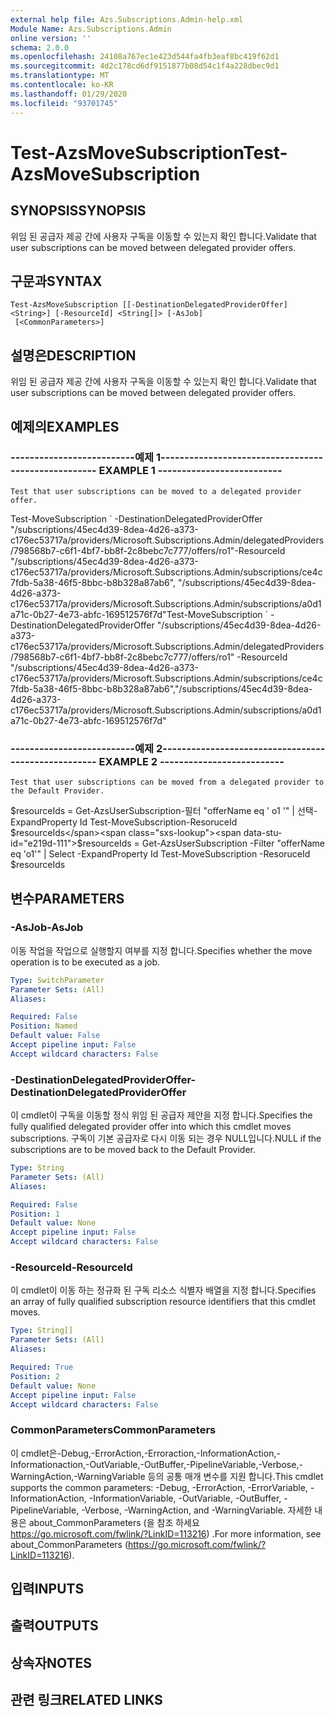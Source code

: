 ```yaml
---
external help file: Azs.Subscriptions.Admin-help.xml
Module Name: Azs.Subscriptions.Admin
online version: ''
schema: 2.0.0
ms.openlocfilehash: 24108a767ec1e423d544fa4fb3eaf8bc419f62d1
ms.sourcegitcommit: 4d2c178cd6df9151877b08d54c1f4a228dbec9d1
ms.translationtype: MT
ms.contentlocale: ko-KR
ms.lasthandoff: 01/29/2020
ms.locfileid: "93701745"
---
```

# <span data-ttu-id="e219d-101">Test-AzsMoveSubscription</span><span class="sxs-lookup"><span data-stu-id="e219d-101">Test-AzsMoveSubscription</span></span>

## <span data-ttu-id="e219d-102">SYNOPSIS</span><span class="sxs-lookup"><span data-stu-id="e219d-102">SYNOPSIS</span></span>
<span data-ttu-id="e219d-103">위임 된 공급자 제공 간에 사용자 구독을 이동할 수 있는지 확인 합니다.</span><span class="sxs-lookup"><span data-stu-id="e219d-103">Validate that user subscriptions can be moved between delegated provider offers.</span></span>

## <span data-ttu-id="e219d-104">구문과</span><span class="sxs-lookup"><span data-stu-id="e219d-104">SYNTAX</span></span>

```
Test-AzsMoveSubscription [[-DestinationDelegatedProviderOffer] <String>] [-ResourceId] <String[]> [-AsJob]
 [<CommonParameters>]
```

## <span data-ttu-id="e219d-105">설명은</span><span class="sxs-lookup"><span data-stu-id="e219d-105">DESCRIPTION</span></span>
<span data-ttu-id="e219d-106">위임 된 공급자 제공 간에 사용자 구독을 이동할 수 있는지 확인 합니다.</span><span class="sxs-lookup"><span data-stu-id="e219d-106">Validate that user subscriptions can be moved between delegated provider offers.</span></span>

## <span data-ttu-id="e219d-107">예제의</span><span class="sxs-lookup"><span data-stu-id="e219d-107">EXAMPLES</span></span>

### <span data-ttu-id="e219d-108">--------------------------예제 1--------------------------</span><span class="sxs-lookup"><span data-stu-id="e219d-108">-------------------------- EXAMPLE 1 --------------------------</span></span>
```
Test that user subscriptions can be moved to a delegated provider offer.
```

<span data-ttu-id="e219d-109">Test-MoveSubscription \` -DestinationDelegatedProviderOffer "/subscriptions/45ec4d39-8dea-4d26-a373-c176ec53717a/providers/Microsoft.Subscriptions.Admin/delegatedProviders/798568b7-c6f1-4bf7-bb8f-2c8bebc7c777/offers/ro1"-ResourceId "/subscriptions/45ec4d39-8dea-4d26-a373-c176ec53717a/providers/Microsoft.Subscriptions.Admin/subscriptions/ce4c7fdb-5a38-46f5-8bbc-b8b328a87ab6", "/subscriptions/45ec4d39-8dea-4d26-a373-c176ec53717a/providers/Microsoft.Subscriptions.Admin/subscriptions/a0d1a71c-0b27-4e73-abfc-169512576f7d"</span><span class="sxs-lookup"><span data-stu-id="e219d-109">Test-MoveSubscription \` -DestinationDelegatedProviderOffer "/subscriptions/45ec4d39-8dea-4d26-a373-c176ec53717a/providers/Microsoft.Subscriptions.Admin/delegatedProviders/798568b7-c6f1-4bf7-bb8f-2c8bebc7c777/offers/ro1" -ResourceId "/subscriptions/45ec4d39-8dea-4d26-a373-c176ec53717a/providers/Microsoft.Subscriptions.Admin/subscriptions/ce4c7fdb-5a38-46f5-8bbc-b8b328a87ab6","/subscriptions/45ec4d39-8dea-4d26-a373-c176ec53717a/providers/Microsoft.Subscriptions.Admin/subscriptions/a0d1a71c-0b27-4e73-abfc-169512576f7d"</span></span>

### <span data-ttu-id="e219d-110">--------------------------예제 2--------------------------</span><span class="sxs-lookup"><span data-stu-id="e219d-110">-------------------------- EXAMPLE 2 --------------------------</span></span>
```
Test that user subscriptions can be moved from a delegated provider to the Default Provider.
```

<span data-ttu-id="e219d-111">$resourceIds = Get-AzsUserSubscription-필터 "offerName eq ' o1 '" | 선택-ExpandProperty Id Test-MoveSubscription-ResoruceId $resourceIds</span><span class="sxs-lookup"><span data-stu-id="e219d-111">$resourceIds = Get-AzsUserSubscription -Filter "offerName eq 'o1'" | Select -ExpandProperty Id Test-MoveSubscription -ResoruceId $resourceIds</span></span>

## <span data-ttu-id="e219d-112">변수</span><span class="sxs-lookup"><span data-stu-id="e219d-112">PARAMETERS</span></span>

### <span data-ttu-id="e219d-113">-AsJob</span><span class="sxs-lookup"><span data-stu-id="e219d-113">-AsJob</span></span>
<span data-ttu-id="e219d-114">이동 작업을 작업으로 실행할지 여부를 지정 합니다.</span><span class="sxs-lookup"><span data-stu-id="e219d-114">Specifies whether the move operation is to be executed as a job.</span></span>

```yaml
Type: SwitchParameter
Parameter Sets: (All)
Aliases:

Required: False
Position: Named
Default value: False
Accept pipeline input: False
Accept wildcard characters: False
```

### <span data-ttu-id="e219d-115">-DestinationDelegatedProviderOffer</span><span class="sxs-lookup"><span data-stu-id="e219d-115">-DestinationDelegatedProviderOffer</span></span>
<span data-ttu-id="e219d-116">이 cmdlet이 구독을 이동할 정식 위임 된 공급자 제안을 지정 합니다.</span><span class="sxs-lookup"><span data-stu-id="e219d-116">Specifies the fully qualified delegated provider offer into which this cmdlet moves subscriptions.</span></span>
<span data-ttu-id="e219d-117">구독이 기본 공급자로 다시 이동 되는 경우 NULL입니다.</span><span class="sxs-lookup"><span data-stu-id="e219d-117">NULL if the subscriptions are to be moved back to the Default Provider.</span></span>

```yaml
Type: String
Parameter Sets: (All)
Aliases:

Required: False
Position: 1
Default value: None
Accept pipeline input: False
Accept wildcard characters: False
```

### <span data-ttu-id="e219d-118">-ResourceId</span><span class="sxs-lookup"><span data-stu-id="e219d-118">-ResourceId</span></span>
<span data-ttu-id="e219d-119">이 cmdlet이 이동 하는 정규화 된 구독 리소스 식별자 배열을 지정 합니다.</span><span class="sxs-lookup"><span data-stu-id="e219d-119">Specifies an array of fully qualified subscription resource identifiers that this cmdlet moves.</span></span>

```yaml
Type: String[]
Parameter Sets: (All)
Aliases:

Required: True
Position: 2
Default value: None
Accept pipeline input: False
Accept wildcard characters: False
```

### <span data-ttu-id="e219d-120">CommonParameters</span><span class="sxs-lookup"><span data-stu-id="e219d-120">CommonParameters</span></span>
<span data-ttu-id="e219d-121">이 cmdlet은-Debug,-ErrorAction,-Erroraction,-InformationAction,-Informationaction,-OutVariable,-OutBuffer,-PipelineVariable,-Verbose,-WarningAction,-WarningVariable 등의 공통 매개 변수를 지원 합니다.</span><span class="sxs-lookup"><span data-stu-id="e219d-121">This cmdlet supports the common parameters: -Debug, -ErrorAction, -ErrorVariable, -InformationAction, -InformationVariable, -OutVariable, -OutBuffer, -PipelineVariable, -Verbose, -WarningAction, and -WarningVariable.</span></span> <span data-ttu-id="e219d-122">자세한 내용은 about_CommonParameters (을 참조 하세요 https://go.microsoft.com/fwlink/?LinkID=113216) .</span><span class="sxs-lookup"><span data-stu-id="e219d-122">For more information, see about_CommonParameters (https://go.microsoft.com/fwlink/?LinkID=113216).</span></span>

## <span data-ttu-id="e219d-123">입력</span><span class="sxs-lookup"><span data-stu-id="e219d-123">INPUTS</span></span>

## <span data-ttu-id="e219d-124">출력</span><span class="sxs-lookup"><span data-stu-id="e219d-124">OUTPUTS</span></span>

## <span data-ttu-id="e219d-125">상속자</span><span class="sxs-lookup"><span data-stu-id="e219d-125">NOTES</span></span>

## <span data-ttu-id="e219d-126">관련 링크</span><span class="sxs-lookup"><span data-stu-id="e219d-126">RELATED LINKS</span></span>

